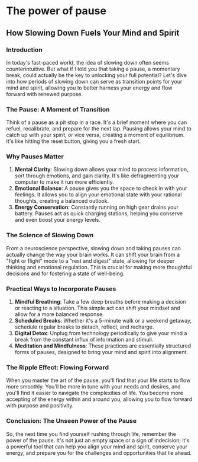 # The power of pause

## **How Slowing Down Fuels Your Mind and Spirit**

### **Introduction**

In today's fast-paced world, the idea of slowing down often seems counterintuitive. But what if I told you that taking a pause, a momentary break, could actually be the key to unlocking your full potential? Let's dive into how periods of slowing down can serve as transition points for your mind and spirit, allowing you to better harness your energy and flow forward with renewed purpose.

### **The Pause: A Moment of Transition**

Think of a pause as a pit stop in a race. It's a brief moment where you can refuel, recalibrate, and prepare for the next lap. Pausing allows your mind to catch up with your spirit, or vice versa, creating a moment of equilibrium. It's like hitting the reset button, giving you a fresh start.

### Why Pauses Matter

1. **Mental Clarity**: Slowing down allows your mind to process information, sort through emotions, and gain clarity. It's like defragmenting your computer to make it run more efficiently.
2. **Emotional Balance**: A pause gives you the space to check in with your feelings. It allows you to align your emotional state with your rational thoughts, creating a balanced outlook.
3. **Energy Conservation**: Constantly running on high gear drains your battery. Pauses act as quick charging stations, helping you conserve and even boost your energy levels.

### **The Science of Slowing Down**

From a neuroscience perspective, slowing down and taking pauses can actually change the way your brain works. It can shift your brain from a "fight or flight" mode to a "rest and digest" state, allowing for deeper thinking and emotional regulation. This is crucial for making more thoughtful decisions and for fostering a state of well-being.

### **Practical Ways to Incorporate Pauses**

1. **Mindful Breathing**: Take a few deep breaths before making a decision or reacting to a situation. This simple act can shift your mindset and allow for a more balanced response.
2. **Scheduled Breaks**: Whether it's a 5-minute walk or a weekend getaway, schedule regular breaks to detach, reflect, and recharge.
3. **Digital Detox**: Unplug from technology periodically to give your mind a break from the constant influx of information and stimuli.
4. **Meditation and Mindfulness**: These practices are essentially structured forms of pauses, designed to bring your mind and spirit into alignment.

### **The Ripple Effect: Flowing Forward**

When you master the art of the pause, you'll find that your life starts to flow more smoothly. You'll be more in tune with your needs and desires, and you'll find it easier to navigate the complexities of life. You become more accepting of the energy within and around you, allowing you to flow forward with purpose and positivity.

### **Conclusion: The Unseen Power of the Pause**

So, the next time you find yourself rushing through life, remember the power of the pause. It's not just an empty space or a sign of indecision; it's a powerful tool that can help you align your mind and spirit, conserve your energy, and prepare you for the challenges and opportunities that lie ahead.